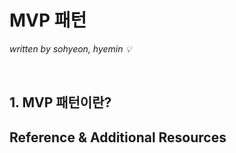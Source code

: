 # MVP 패턴
*written by sohyeon, hyemin 💡*
  
<br>
  
## 1. MVP 패턴이란?



## Reference & Additional Resources
